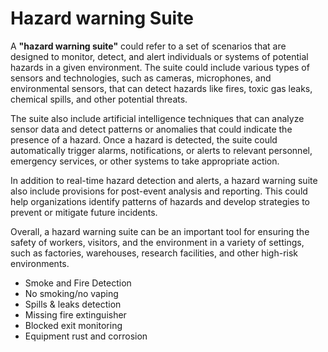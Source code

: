 # Hazard warning Suite

A **"hazard warning suite"** could refer to a set of scenarios that are designed to monitor, detect, and alert individuals or systems of potential hazards in a given environment. The suite could include various types of sensors and technologies, such as cameras, microphones, and environmental sensors, that can detect hazards like fires, toxic gas leaks, chemical spills, and other potential threats.

The suite also include artificial intelligence techniques that can analyze sensor data and detect patterns or anomalies that could indicate the presence of a hazard. Once a hazard is detected, the suite could automatically trigger alarms, notifications, or alerts to relevant personnel, emergency services, or other systems to take appropriate action.

In addition to real-time hazard detection and alerts, a hazard warning suite also include provisions for post-event analysis and reporting. This could help organizations identify patterns of hazards and develop strategies to prevent or mitigate future incidents.

Overall, a hazard warning suite can be an important tool for ensuring the safety of workers, visitors, and the environment in a variety of settings, such as factories, warehouses, research facilities, and other high-risk environments.

- Smoke and Fire Detection
- No smoking/no vaping
- Spills & leaks detection
- Missing fire extinguisher
- Blocked exit monitoring
- Equipment rust and corrosion